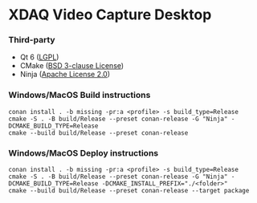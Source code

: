 # XDAQ Video Capture Desktop

### Third-party

* Qt 6 ([LGPL](http://doc.qt.io/qt-6/lgpl.html))
* CMake ([BSD 3-clause License](https://github.com/Kitware/CMake/blob/master/Copyright.txt))
* Ninja ([Apache License 2.0](https://github.com/ninja-build/ninja/blob/master/COPYING))

### Windows/MacOS Build instructions
    conan install . -b missing -pr:a <profile> -s build_type=Release
    cmake -S . -B build/Release --preset conan-release -G "Ninja" -DCMAKE_BUILD_TYPE=Release
    cmake --build build/Release --preset conan-release

### Windows/MacOS Deploy instructions
    conan install . -b missing -pr:a <profile> -s build_type=Release
    cmake -S . -B build/Release --preset conan-release -G "Ninja" -DCMAKE_BUILD_TYPE=Release -DCMAKE_INSTALL_PREFIX="./<folder>" 
    cmake --build build/Release --preset conan-release --target package